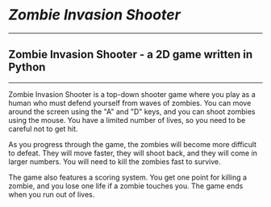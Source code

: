 # *Zombie Invasion Shooter*
________________________________________________________________________________________________________________________________________________________________________________
## Zombie Invasion Shooter - a 2D game written in Python 
________________________________________________________________________________________________________________________________________________________________________________

Zombie Invasion Shooter is a top-down shooter game where you play as a human who must defend yourself from waves of zombies. You can move around the screen using the "A" and "D" keys, and you can shoot zombies using the mouse. You have a limited number of lives, so you need to be careful not to get hit.

As you progress through the game, the zombies will become more difficult to defeat. They will move faster, they will shoot back, and they will come in larger numbers. You will need to kill the zombies fast to survive.

The game also features a scoring system. You get one point for killing a zombie, and you lose one life if a zombie touches you. The game ends when you run out of lives.

